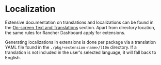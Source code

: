 # Localization

Extensive documentation on translations and localizations can be found in the [On-screen Text and Translations](../../code-base-works/on-screen-text-and-translations.md) section. Apart from directory location, the same rules for Rancher Dashboard apply for extensions.

Generating localizations in extensions is done per package via a translation YAML file found in the `./pkg/<extension-name>/l10n` directory. If a translation is not included in the user's selected language, it will fall back to English.
